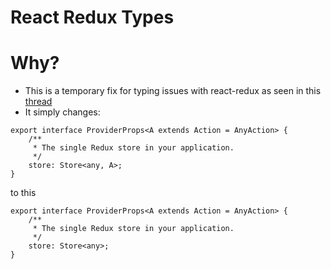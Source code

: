 React Redux Types
==================

# Why?
* This is a temporary fix for typing issues with react-redux as seen in this
[thread](https://github.com/DefinitelyTyped/DefinitelyTyped/pull/27724#issuecomment-418900310)
* It simply changes:
```
export interface ProviderProps<A extends Action = AnyAction> {
    /**
     * The single Redux store in your application.
     */
    store: Store<any, A>;
}
```
to this
```
export interface ProviderProps<A extends Action = AnyAction> {
    /**
     * The single Redux store in your application.
     */
    store: Store<any>;
}
```
